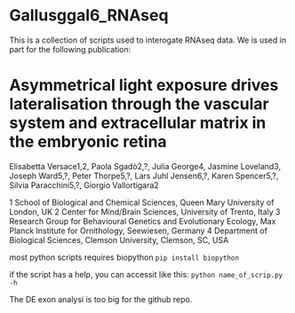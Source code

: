 # Gallusggal6_RNAseq
This is a collection of scripts used to interogate RNAseq data. We is used in part for the following publication:

# Asymmetrical light exposure drives lateralisation through the vascular system and extracellular matrix in the embryonic retina

Elisabetta Versace1,2, Paola Sgadò2,?, Julia George4, Jasmine Loveland3, Joseph Ward5,?, Peter Thorpe5,?, Lars Juhl Jensen6,?, Karen Spencer5,?, Silvia Paracchini5,?, Giorgio Vallortigara2

1 School of Biological and Chemical Sciences, Queen Mary University of London, UK
2 Center for Mind/Brain Sciences, University of Trento, Italy 
3 Research Group for Behavioural Genetics and Evolutionary Ecology, Max Planck Institute for Ornithology, Seewiesen, Germany
4 Department of Biological Sciences, Clemson University, Clemson, SC, USA 


most python scripts requires biopython
`pip install biopython`

if the script has a help, you can accessit like this:
`python name_of_scrip.py -h`

The DE exon analysi is too big for the github repo. 

